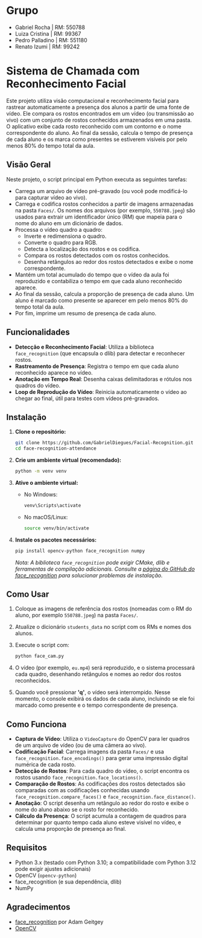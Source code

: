 # Grupo
- Gabriel Rocha | RM: 550788
- Luiza Cristina | RM: 99367
- Pedro Palladino | RM: 551180
- Renato Izumi | RM: 99242

# Sistema de Chamada com Reconhecimento Facial

Este projeto utiliza visão computacional e reconhecimento facial para rastrear automaticamente a presença dos alunos a partir de uma fonte de vídeo. Ele compara os rostos encontrados em um vídeo (ou transmissão ao vivo) com um conjunto de rostos conhecidos armazenados em uma pasta. O aplicativo exibe cada rosto reconhecido com um contorno e o nome correspondente do aluno. Ao final da sessão, calcula o tempo de presença de cada aluno e os marca como presentes se estiverem visíveis por pelo menos 80% do tempo total da aula.

## Visão Geral

Neste projeto, o script principal em Python executa as seguintes tarefas:

- Carrega um arquivo de vídeo pré-gravado (ou você pode modificá-lo para capturar vídeo ao vivo).
- Carrega e codifica rostos conhecidos a partir de imagens armazenadas na pasta `Faces/`. Os nomes dos arquivos (por exemplo, `550788.jpeg`) são usados para extrair um identificador único (RM) que mapeia para o nome do aluno em um dicionário de dados.
- Processa o vídeo quadro a quadro:
  - Inverte e redimensiona o quadro.
  - Converte o quadro para RGB.
  - Detecta a localização dos rostos e os codifica.
  - Compara os rostos detectados com os rostos conhecidos.
  - Desenha retângulos ao redor dos rostos detectados e exibe o nome correspondente.
- Mantém um total acumulado do tempo que o vídeo da aula foi reproduzido e contabiliza o tempo em que cada aluno reconhecido aparece.
- Ao final da sessão, calcula a proporção de presença de cada aluno. Um aluno é marcado como presente se aparecer em pelo menos 80% do tempo total da aula.
- Por fim, imprime um resumo de presença de cada aluno.

## Funcionalidades

- **Detecção e Reconhecimento Facial**: Utiliza a biblioteca `face_recognition` (que encapsula o dlib) para detectar e reconhecer rostos.
- **Rastreamento de Presença**: Registra o tempo em que cada aluno reconhecido aparece no vídeo.
- **Anotação em Tempo Real**: Desenha caixas delimitadoras e rótulos nos quadros do vídeo.
- **Loop de Reprodução do Vídeo**: Reinicia automaticamente o vídeo ao chegar ao final, útil para testes com vídeos pré-gravados.

## Instalação

1. **Clone o repositório:**

   ```bash
   git clone https://github.com/GabrielDiegues/Facial-Recognition.git
   cd face-recognition-attendance
   ```

2. **Crie um ambiente virtual (recomendado):**

   ```bash
   python -m venv venv
   ```

3. **Ative o ambiente virtual:**

   - No Windows:
     ```bash
     venv\Scripts\activate
     ```
   - No macOS/Linux:
     ```bash
     source venv/bin/activate
     ```

4. **Instale os pacotes necessários:**

   ```bash
   pip install opencv-python face_recognition numpy
   ```

   *Nota: A biblioteca `face_recognition` pode exigir CMake, dlib e ferramentas de compilação adicionais. Consulte a [página do GitHub do face_recognition](https://github.com/ageitgey/face_recognition) para solucionar problemas de instalação.*

## Como Usar

1. Coloque as imagens de referência dos rostos (nomeadas com o RM do aluno, por exemplo `550788.jpeg`) na pasta `Faces/`.

2. Atualize o dicionário `students_data` no script com os RMs e nomes dos alunos.

3. Execute o script com:

   ```bash
   python face_cam.py
   ```

4. O vídeo (por exemplo, `eu.mp4`) será reproduzido, e o sistema processará cada quadro, desenhando retângulos e nomes ao redor dos rostos reconhecidos.

5. Quando você pressionar **'q'**, o vídeo será interrompido. Nesse momento, o console exibirá os dados de cada aluno, incluindo se ele foi marcado como presente e o tempo correspondente de presença.

## Como Funciona

- **Captura de Vídeo**: Utiliza o `VideoCapture` do OpenCV para ler quadros de um arquivo de vídeo (ou de uma câmera ao vivo).
- **Codificação Facial**: Carrega imagens da pasta `Faces/` e usa `face_recognition.face_encodings()` para gerar uma impressão digital numérica de cada rosto.
- **Detecção de Rostos**: Para cada quadro do vídeo, o script encontra os rostos usando `face_recognition.face_locations()`.
- **Comparação de Rostos**: As codificações dos rostos detectados são comparadas com as codificações conhecidas usando `face_recognition.compare_faces()` e `face_recognition.face_distance()`.
- **Anotação**: O script desenha um retângulo ao redor do rosto e exibe o nome do aluno abaixo se o rosto for reconhecido.
- **Cálculo da Presença**: O script acumula a contagem de quadros para determinar por quanto tempo cada aluno esteve visível no vídeo, e calcula uma proporção de presença ao final.

## Requisitos

- Python 3.x (testado com Python 3.10; a compatibilidade com Python 3.12 pode exigir ajustes adicionais)
- OpenCV (`opencv-python`)
- face_recognition (e sua dependência, dlib)
- NumPy

## Agradecimentos

- [face_recognition](https://github.com/ageitgey/face_recognition) por Adam Geitgey  
- [OpenCV](https://opencv.org/)
```


